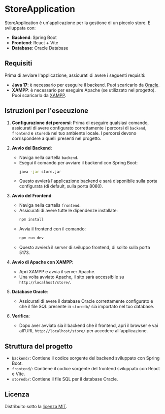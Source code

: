 # StoreApplication

StoreApplication è un'applicazione per la gestione di un piccolo store. È sviluppata con:

- **Backend**: Spring Boot
- **Frontend**: React + Vite
- **Database**: Oracle Database

## Requisiti

Prima di avviare l'applicazione, assicurati di avere i seguenti requisiti:

- **Java 17**: è necessario per eseguire il backend. Puoi scaricarlo da [Oracle](https://www.oracle.com/java/technologies/javase-jdk17-downloads.html).
- **XAMPP**: è necessario per eseguire Apache (se utilizzato nel progetto). Puoi scaricarlo da [XAMPP](https://www.apachefriends.org/index.html).

## Istruzioni per l'esecuzione

1. **Configurazione dei percorsi**: Prima di eseguire qualsiasi comando, assicurati di avere configurato correttamente i percorsi di `backend`, `frontend` e `storedb` nel tuo ambiente locale. I percorsi devono corrispondere a quelli presenti nel progetto.

2. **Avvio del Backend**:
   - Naviga nella cartella `backend`.
   - Esegui il comando per avviare il backend con Spring Boot:
     ```bash
     java -jar store.jar
     ```
   - Questo avvierà l'applicazione backend e sarà disponibile sulla porta configurata (di default, sulla porta 8080).

3. **Avvio del Frontend**:
   - Naviga nella cartella `frontend`.
   - Assicurati di avere tutte le dipendenze installate:
     ```bash
     npm install
     ```
   - Avvia il frontend con il comando:
     ```bash
     npm run dev
     ```
   - Questo avvierà il server di sviluppo frontend, di solito sulla porta 5173.

4. **Avvio di Apache con XAMPP**:
   - Apri XAMPP e avvia il server Apache.
   - Una volta avviato Apache, il sito sarà accessibile su `http://localhost/store/`.

5. **Database Oracle**:
   - Assicurati di avere il database Oracle correttamente configurato e che il file SQL presente in `storedb/` sia importato nel tuo database.

6. **Verifica**:
   - Dopo aver avviato sia il backend che il frontend, apri il browser e vai all'URL `http://localhost/store/` per accedere all'applicazione.

## Struttura del progetto

- `backend/`: Contiene il codice sorgente del backend sviluppato con Spring Boot.
- `frontend/`: Contiene il codice sorgente del frontend sviluppato con React e Vite.
- `storedb/`: Contiene il file SQL per il database Oracle.

## Licenza

Distribuito sotto la [licenza MIT](LICENSE).
